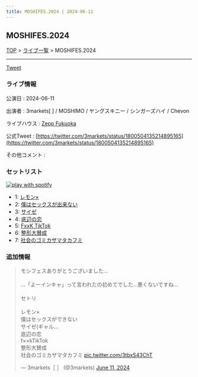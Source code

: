 ```yaml
---
title: MOSHIFES.2024 | 2024-06-11
---
```

## MOSHIFES.2024

[TOP](/setlist/) > [ライブ一覧](lives.html) > MOSHIFES.2024

___

<a href="https://twitter.com/share?ref_src=twsrc%5Etfw" data-text="3markets[ ]セットリスト > MOSHIFES.2024" class="twitter-share-button" data-via="3markets" data-hashtags="3markets" data-related="3markets" data-show-count="false">Tweet</a>

### ライブ情報

公演日
:    2024-06-11

出演者
:    3markets[ ] / MOSHIMO / ヤングスキニー / シンガーズハイ / Chevon

ライブハウス
:    [Zepp Fukuoka](livehouse082.html)

公式Tweet
:    [https://twitter.com/3markets/status/1800504135214895165](https://twitter.com/3markets/status/1800504135214895165)

その他コメント
:    

### セットリスト


[![play with spotify](images/spotify-icon.png)](https://open.spotify.com/playlist/4GhipHTGv9pIXCVf2Jiesh)



*  1: [レモン×](song003.html)
*  2: [僕はセックスが出来ない](song006.html)
*  3: [サイゼ](song004.html)
*  4: [底辺の恋](song008.html)
*  5: [FxxK TikTok](song082.html)
*  6: [整形大賛成](song005.html)
*  7: [社会のゴミカザマタカフミ](song002.html)


### 追加情報



<blockquote class="twitter-tweet"><p lang="ja" dir="ltr">モシフェスありがとうございました…<br><br>…「よーインキャ」って言われたの初めてでした…悪くないですね…<br><br>セトリ<br><br>レモン×<br>僕はセックスができない<br>サイゼ(ギャル…<br>底辺の恋<br>f××kTikTok<br>整形大賛成<br>社会のゴミカザマタカフミ <a href="https://t.co/3tbxS43ChT">pic.twitter.com/3tbxS43ChT</a></p>&mdash; 3markets［ ］ (@3markets) <a href="https://twitter.com/3markets/status/1800504135214895165?ref_src=twsrc%5Etfw">June 11, 2024</a></blockquote>
<script async src="https://platform.twitter.com/widgets.js" charset="utf-8"></script>




<script async src="https://platform.twitter.com/widgets.js" charset="utf-8"></script>